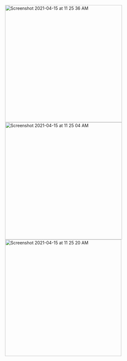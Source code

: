 <img width="384" alt="Screenshot 2021-04-15 at 11 25 36 AM" src="https://user-images.githubusercontent.com/64687869/114821078-a2d2f680-9ddd-11eb-8720-686dc9d8b782.png">
<img width="384" alt="Screenshot 2021-04-15 at 11 25 04 AM" src="https://user-images.githubusercontent.com/64687869/114821084-a5cde700-9ddd-11eb-8386-03510f715e72.png">
<img width="382" alt="Screenshot 2021-04-15 at 11 25 20 AM" src="https://user-images.githubusercontent.com/64687869/114821089-a6ff1400-9ddd-11eb-80de-9901579b17a5.png">